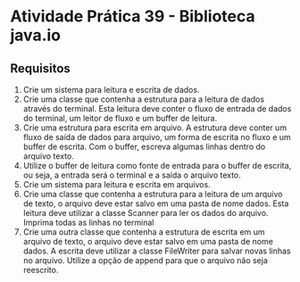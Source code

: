 # Atividade Prática 39 - Biblioteca java.io

## Requisitos
1. Crie um sistema para leitura e escrita de dados.
2. Crie uma classe que contenha a estrutura para a leitura de dados através do terminal. Esta leitura deve conter o fluxo de entrada de dados do terminal, um leitor de fluxo e um buffer de leitura. 
3. Crie uma estrutura para escrita em arquivo. A estrutura deve conter um fluxo de saída de dados para arquivo, um forma de escrita no fluxo e um buffer de escrita. Com o buffer, escreva algumas linhas dentro do arquivo texto.
4. Utilize o buffer de leitura como fonte de entrada para o buffer de escrita, ou seja, a entrada será o terminal e a saída o arquivo texto.
5. Crie um sistema para leitura e escrita em arquivos.
6. Crie uma classe que contenha a estrutura para a leitura de um arquivo de texto, o arquivo deve estar salvo em uma pasta de nome dados. Esta leitura deve utilizar a classe Scanner para ler os dados do arquivo. Imprima todas as linhas no terminal
7. Crie uma outra classe que contenha a estrutura de escrita em um arquivo de texto, o arquivo deve estar salvo em uma pasta de nome dados. A escrita deve utilizar a classe FileWriter para salvar novas linhas no arquivo. Utilize a opção de append para que o arquivo não seja reescrito.